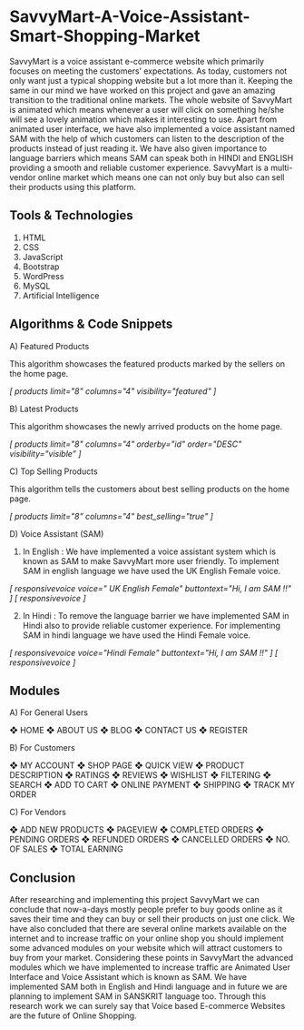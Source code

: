# SavvyMart-A-Voice-Assistant-Smart-Shopping-Market

SavvyMart is a voice assistant e-commerce website which primarily focuses on meeting the customers’ expectations. As today, customers not only want just a typical shopping website but a lot more than it. Keeping the same in our mind we have worked on this project and gave an amazing transition to the traditional online markets. The whole website of SavvyMart is animated which means whenever a user will click on something he/she will see a lovely animation which makes it interesting to use. Apart from animated user interface, we have also implemented a voice assistant named SAM with the help of which customers can listen to the description of the products instead of just reading it. We have also given importance to language barriers which means SAM can speak both in HINDI and ENGLISH providing a smooth and reliable customer experience. SavvyMart is a multi-vendor online market which means one can not only buy but also can sell their products using this platform.

## Tools & Technologies

1. HTML
2. CSS
3. JavaScript
4. Bootstrap 
5. WordPress
6. MySQL
7. Artificial Intelligence

## Algorithms & Code Snippets

A) Featured Products

This algorithm showcases the featured products marked by the
sellers on the home page.

*[ products limit="8" columns="4" visibility="featured" ]*

B) Latest Products

This algorithm showcases the newly arrived products on the
home page.

*[ products limit="8" columns="4" orderby="id" order="DESC" visibility="visible” ]*

C) Top Selling Products

This algorithm tells the customers about best selling products
on the home page.

*[ products limit="8" columns="4" best_selling="true" ]*

D) Voice Assistant (SAM)

1) In English : We have implemented a voice assistant system
which is known as SAM to make SavvyMart more user
friendly. To implement SAM in english language we have
used the UK English Female voice.

*[ responsivevoice voice=" UK English Female" buttontext="Hi, I am SAM !!" ] [ responsivevoice ]*

2) In Hindi : To remove the language barrier we have
implemented SAM in Hindi also to provide reliable customer
experience. For implementing SAM in hindi language we have
used the Hindi Female voice.

*[ responsivevoice voice="Hindi Female" buttontext="Hi, I am SAM !!" ] [ responsivevoice ]*

## Modules

A) For General Users

  ❖ HOME
  ❖ ABOUT US
  ❖ BLOG
  ❖ CONTACT US
  ❖ REGISTER
  
B) For Customers

  ❖ MY ACCOUNT
  ❖ SHOP PAGE
  ❖ QUICK VIEW
  ❖ PRODUCT DESCRIPTION
  ❖ RATINGS
  ❖ REVIEWS
  ❖ WISHLIST
  ❖ FILTERING
  ❖ SEARCH
  ❖ ADD TO CART
  ❖ ONLINE PAYMENT
  ❖ SHIPPING
  ❖ TRACK MY ORDER

C) For Vendors

  ❖ ADD NEW PRODUCTS
  ❖ PAGEVIEW
  ❖ COMPLETED ORDERS
  ❖ PENDING ORDERS
  ❖ REFUNDED ORDERS
  ❖ CANCELLED ORDERS
  ❖ NO. OF SALES
  ❖ TOTAL EARNING

## Conclusion

After researching and implementing this project SavvyMart we can conclude that now-a-days mostly people prefer to buy goods online as it saves their time and they can buy or sell their products on just one click. We have also concluded that there are several online markets available on the internet and to increase traffic on your online shop you should implement some advanced modules on your website which will attract customers to buy from your market. Considering these points in SavvyMart the advanced modules which we have implemented to increase traffic are Animated User Interface and Voice Assistant which is known as SAM. We have implemented SAM both in English and Hindi language and in future we are planning to implement SAM in SANSKRIT language too. Through this research work we can surely say that Voice based E-commerce Websites are the future of Online Shopping.
